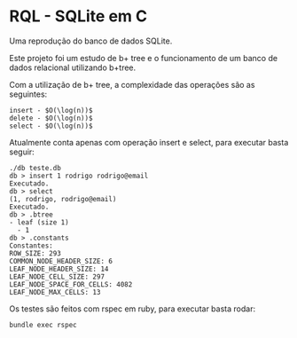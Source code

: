 # RQL - SQLite em C

Uma reprodução do banco de dados SQLite.

Este projeto foi um estudo de b+ tree e o funcionamento de um banco de dados relacional utilizando b+tree.

Com a utilização de b+ tree, a complexidade das operações são as seguintes:
```
insert - $O(\log(n))$
delete - $O(\log(n))$
select - $O(\log(n))$
```

Atualmente conta apenas com operação insert e select, para executar basta seguir:

```
./db teste.db
db > insert 1 rodrigo rodrigo@email
Executado.
db > select
(1, rodrigo, rodrigo@email)
Executado.
db > .btree
- leaf (size 1)
  - 1
db > .constants
Constantes:
ROW_SIZE: 293
COMMON_NODE_HEADER_SIZE: 6
LEAF_NODE_HEADER_SIZE: 14
LEAF_NODE_CELL_SIZE: 297
LEAF_NODE_SPACE_FOR_CELLS: 4082
LEAF_NODE_MAX_CELLS: 13
```

Os testes são feitos com rspec em ruby, para executar basta rodar:
```
bundle exec rspec
```

